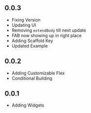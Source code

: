 ## 0.0.3

* Fixing Version
* Updating UI
* Removing `extendBody` till next update
* FAB now showing up in right place
* Adding Scaffold Key
* Updated Example

## 0.0.2

* Adding Customizable Flex
* Conditional Building

## 0.0.1

* Adding Widgets
